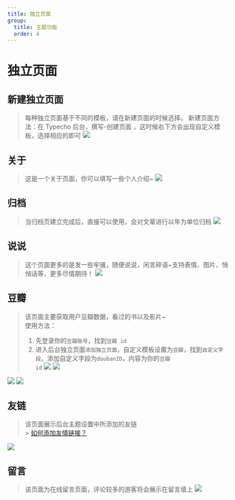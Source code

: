 ```yaml
---
title: 独立页面
group:
  title: 主题功能
  order: 4
---
```


# 独立页面

## 新建独立页面

> 每种独立页面基于不同的模板，请在新建页面的时候选择。 新建页面方法：在 Typecho 后台，撰写-创建页面 ，这时候右下方会出现自定义模板，选择相应的即可
> ![](https://cdn.jsdelivr.net/gh/iRoZhi/irils-imgs/picgo/202110171959644.png)

## 关于

> 这是一个关于页面，你可以填写一些个人介绍~
> ![](https://cdn.jsdelivr.net/gh/iRoZhi/irils-imgs/picgo/202110172004291.png)

## 归档

> 当归档页建立完成后，直接可以使用，会对文章进行以年为单位归档
> ![](https://cdn.jsdelivr.net/gh/iRoZhi/irils-imgs/picgo/202110172006226.png)

## 说说

> 这个页面更多的是发一些牢骚，随便说说，闲言碎语~支持表情、图片、悄悄话等，更多尽情期待！
> ![](https://cdn.jsdelivr.net/gh/iRoZhi/irils-imgs/picgo/202110172009062.png)

## 豆瓣

> 该页面主要获取用户豆瓣数据，看过的书以及影片~<br>
> 使用方法：<br>
>
> 1. 先登录你的<code>豆瓣账号</code>，找到<code>豆瓣 id</code>
> 2. 进入后台独立页面<code>添加独立页面</code>，自定义模板设置为<code>豆瓣</code>，找到<code>自定义字段</code>，添加自定义字段为<code>doubanID</code>，内容为你的<code>豆瓣 id</code>
>    ![](https://cdn.jsdelivr.net/gh/iRoZhi/irils-imgs/picgo/202110172017042.png)
>    ![](https://cdn.jsdelivr.net/gh/iRoZhi/irils-imgs/picgo/202110172014355.png)

![](https://cdn.jsdelivr.net/gh/iRoZhi/irils-imgs/picgo/202110172011705.png)
![](https://cdn.jsdelivr.net/gh/iRoZhi/irils-imgs/picgo/202110172011395.png)

## 友链

> 该页面展示后台主题设置中所添加的友链<br> > [如何添加友情链接？](/themeset/links)

![](https://cdn.jsdelivr.net/gh/iRoZhi/irils-imgs/picgo/202110171609823.png)

## 留言

> 该页面为在线留言页面，评论较多的游客将会展示在留言墙上
> ![](https://cdn.jsdelivr.net/gh/iRoZhi/irils-imgs/picgo/202110172105792.png)
